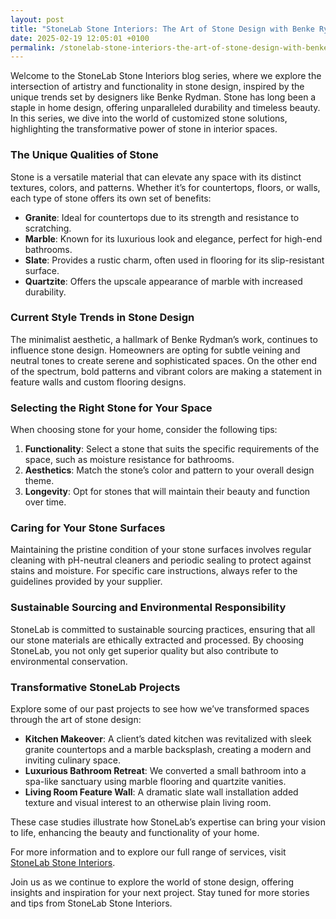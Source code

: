 ```yaml
---
layout: post
title: "StoneLab Stone Interiors: The Art of Stone Design with Benke Rydman"
date: 2025-02-19 12:05:01 +0100
permalink: /stonelab-stone-interiors-the-art-of-stone-design-with-benke-rydman/
---
```



Welcome to the StoneLab Stone Interiors blog series, where we explore the intersection of artistry and functionality in stone design, inspired by the unique trends set by designers like Benke Rydman. Stone has long been a staple in home design, offering unparalleled durability and timeless beauty. In this series, we dive into the world of customized stone solutions, highlighting the transformative power of stone in interior spaces.

### The Unique Qualities of Stone

Stone is a versatile material that can elevate any space with its distinct textures, colors, and patterns. Whether it’s for countertops, floors, or walls, each type of stone offers its own set of benefits:

- **Granite**: Ideal for countertops due to its strength and resistance to scratching.
- **Marble**: Known for its luxurious look and elegance, perfect for high-end bathrooms.
- **Slate**: Provides a rustic charm, often used in flooring for its slip-resistant surface.
- **Quartzite**: Offers the upscale appearance of marble with increased durability.

### Current Style Trends in Stone Design

The minimalist aesthetic, a hallmark of Benke Rydman’s work, continues to influence stone design. Homeowners are opting for subtle veining and neutral tones to create serene and sophisticated spaces. On the other end of the spectrum, bold patterns and vibrant colors are making a statement in feature walls and custom flooring designs.

### Selecting the Right Stone for Your Space

When choosing stone for your home, consider the following tips:

1. **Functionality**: Select a stone that suits the specific requirements of the space, such as moisture resistance for bathrooms.
2. **Aesthetics**: Match the stone’s color and pattern to your overall design theme.
3. **Longevity**: Opt for stones that will maintain their beauty and function over time.

### Caring for Your Stone Surfaces

Maintaining the pristine condition of your stone surfaces involves regular cleaning with pH-neutral cleaners and periodic sealing to protect against stains and moisture. For specific care instructions, always refer to the guidelines provided by your supplier.

### Sustainable Sourcing and Environmental Responsibility

StoneLab is committed to sustainable sourcing practices, ensuring that all our stone materials are ethically extracted and processed. By choosing StoneLab, you not only get superior quality but also contribute to environmental conservation.

### Transformative StoneLab Projects

Explore some of our past projects to see how we’ve transformed spaces through the art of stone design:

- **Kitchen Makeover**: A client’s dated kitchen was revitalized with sleek granite countertops and a marble backsplash, creating a modern and inviting culinary space.
- **Luxurious Bathroom Retreat**: We converted a small bathroom into a spa-like sanctuary using marble flooring and quartzite vanities.
- **Living Room Feature Wall**: A dramatic slate wall installation added texture and visual interest to an otherwise plain living room.

These case studies illustrate how StoneLab’s expertise can bring your vision to life, enhancing the beauty and functionality of your home.

For more information and to explore our full range of services, visit [StoneLab Stone Interiors](https://stonelab.se).

Join us as we continue to explore the world of stone design, offering insights and inspiration for your next project. Stay tuned for more stories and tips from StoneLab Stone Interiors.